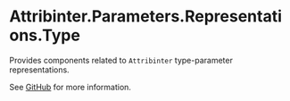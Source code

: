 # Attribinter.Parameters.Representations.Type

Provides components related to `Attribinter` type-parameter representations.

See [GitHub](https://github.com/Attribinter/Attribinter.Parameters.Representations.Type) for more information.
